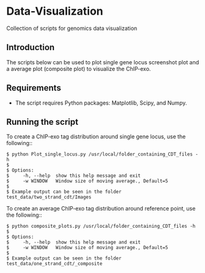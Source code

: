 # Data-Visualization
Collection of scripts for genomics data visualization

Introduction
-------------

The scripts below can be used to plot single gene locus screenshot plot and a average plot (composite plot) to visualize the ChIP-exo.

Requirements
------------

- The script requires Python packages: Matplotlib, Scipy, and Numpy.

Running the script
-----------------

To create a ChIP-exo tag distribution around single gene locus, use the following::

    $ python Plot_single_locus.py /usr/local/folder_containing_CDT_files -h
    $
    $ Options:
    $     -h, --help  show this help message and exit
    $     -w WINDOW   Window size of moving average., Default=5
    $
    $ Example output can be seen in the folder test_data/two_strand_cdt/Images


To create an average ChIP-exo tag distribution around reference point, use the following::

    $ python composite_plots.py /usr/local/folder_containing_CDT_files -h
    $
    $ Options:
    $     -h, --help  show this help message and exit
    $     -w WINDOW   Window size of moving average., Default=5
    $
    $ Example output can be seen in the folder test_data/one_strand_cdt/_composite

